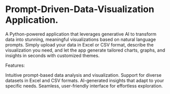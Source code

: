 # Prompt-Driven-Data-Visualization Application.
A Python-powered application that leverages generative AI to transform data into stunning, meaningful visualizations based on natural language prompts. Simply upload your data in Excel or CSV format, describe the visualization you need, and let the app generate tailored charts, graphs, and insights in seconds with customized themes.

Features:

Intuitive prompt-based data analysis and visualization.
Support for diverse datasets in Excel and CSV formats.
AI-generated insights that adapt to your specific needs.
Seamless, user-friendly interface for effortless exploration.

